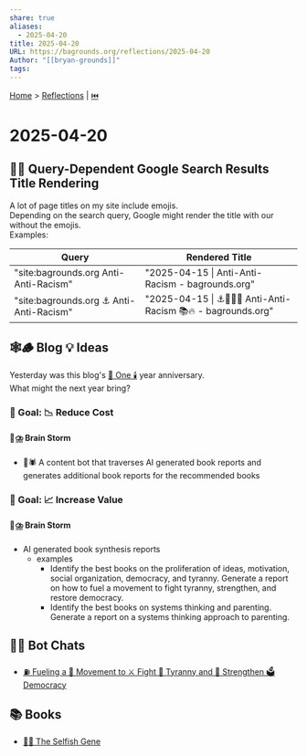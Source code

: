 ```yaml
---
share: true
aliases:
  - 2025-04-20
title: 2025-04-20
URL: https://bagrounds.org/reflections/2025-04-20
Author: "[[bryan-grounds]]"
tags: 
---
```

[Home](../index.md) > [Reflections](./index.md) | [⏮️](./2025-04-19.md)  
# 2025-04-20  
## 👀🤔 Query-Dependent Google Search Results Title Rendering  
A lot of page titles on my site include emojis.  
Depending on the search query, Google might render the title with our without the emojis.  
Examples:  
  
| Query                                   | Rendered Title                                               |  
| --------------------------------------- | ------------------------------------------------------------ |  
| "site:bagrounds.org Anti-Anti-Racism"   | "2025-04-15 \| Anti-Anti-Racism - bagrounds.org"             |  
| "site:bagrounds.org ⚓ Anti-Anti-Racism" | "2025-04-15 \| ⚓🚫✊🏿 Anti-Anti-Racism 📚🔥 - bagrounds.org" |  
  
## 🕸️🪵 Blog 💡 Ideas  
Yesterday was this blog's [🥳 One 🕯️](./2025-04-19.md) year anniversary.  
What might the next year bring?  
  
### 🎯 Goal: 📉 Reduce Cost  
#### 🧠⛈️ Brain Storm  
- 🤖🕷️ A content bot that traverses AI generated book reports and generates additional book reports for the recommended books  
  
### 🎯 Goal: 📈 Increase Value  
#### 🧠⛈️ Brain Storm  
- AI generated book synthesis reports  
    - examples  
        - Identify the best books on the proliferation of ideas, motivation, social organization, democracy, and tyranny. Generate a report on how to fuel a movement to fight tyranny, strengthen, and restore democracy.  
        - Identify the best books on systems thinking and parenting. Generate a report on a systems thinking approach to parenting.  
  
## 🤖💬 Bot Chats  
- [⛽ Fueling a 👥 Movement to ⚔️ Fight 👹 Tyranny and 💪 Strengthen 🗳️ Democracy](../bot-chats/fueling-a-movement-to-fight-tyranny-and-strengthen-democracy.md)  
  
## 📚 Books  
- [👤🧬 The Selfish Gene](../books/the-selfish-gene.md)  
